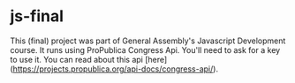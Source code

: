 # js-final

This (final) project was part of General Assembly's Javascript Development course. It runs using ProPublica Congress Api. You'll need to ask for a key to use it. You can read about this api [here] (https://projects.propublica.org/api-docs/congress-api/).

